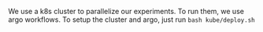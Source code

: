 We use a k8s cluster to parallelize our experiments. To run them, we use argo workflows.
To setup the cluster and argo, just run `bash kube/deploy.sh`